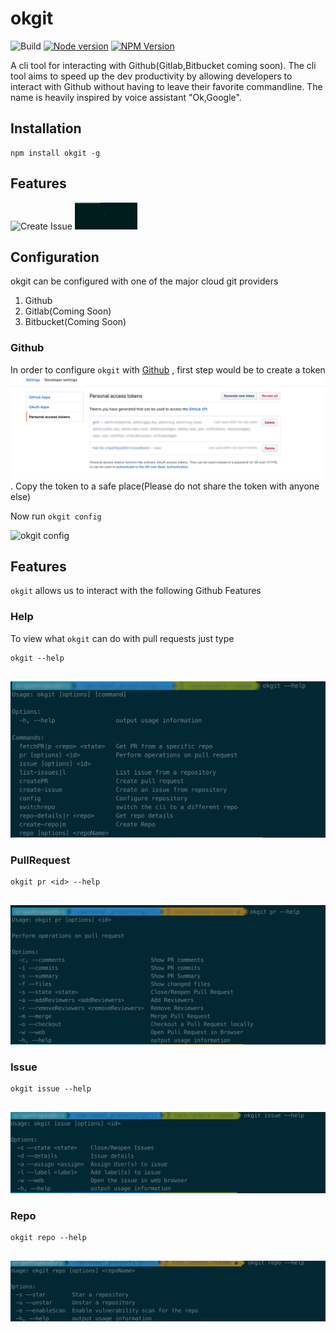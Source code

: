 # okgit

![Build](https://github.com/sri85/okgit/workflows/Node.js%20CI/badge.svg?branch=master) [![Node version](https://img.shields.io/node/v/okgit.svg?style=flat)](http://nodejs.org/download/) [![NPM Version](https://badge.fury.io/js/esta.svg?style=flat)](https://npmjs.org/package/okgit)

A cli tool for interacting with Github(Gitlab,Bitbucket coming soon). The cli tool aims to speed up the dev productivity by allowing developers to interact with Github without having to leave their favorite commandline. The name is heavily inspired by voice assistant "Ok,Google".

## Installation
```
npm install okgit -g
```

## Features
![Create Issue](./assets/okgit-create-issue.gif)
![Create PullRequest](./assets/okgit-create-pullRequest.gif)

## Configuration
okgit can be configured with one of the major cloud git providers
1. Github
2. Gitlab(Coming Soon)
3. Bitbucket(Coming Soon)

### Github
In order to configure `okgit` with [Github](https://github.com/) , first step would be to create a token
![Github Token](./assets/github-personal-token.png). Copy the token to a safe place(Please do not share the token with anyone else)

Now run `okgit config`

![okgit config](./assets/okgit-config.gif)



## Features
`okgit` allows us to interact with the following Github Features
### Help
To view what ``okgit`` can do with pull requests just type 

````commandline
okgit --help
 
````
![Command Usage](./assets/okgit-help.png)
### PullRequest

````commandline
okgit pr <id> --help
 
````
![PR](./assets/okgit-pr.png)

### Issue

````commandline
okgit issue --help
 
````
![ISSUE](./assets/okgit-issue.png)

### Repo

````commandline
okgit repo --help
 
````
![Repo](./assets/okgit-repo.png)